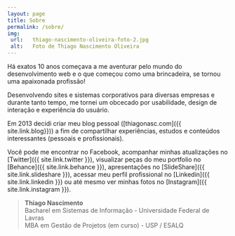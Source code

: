 ```yaml
---
layout: page
title: Sobre
permalink: /sobre/
img:
 url:	thiago-nascimento-oliveira-foto-2.jpg
 alt:	Foto de Thiago Nascimento Oliveira
---
```


Há exatos 10 anos começava a me aventurar pelo mundo do desenvolvimento web e o que começou como uma brincadeira, se tornou uma apaixonada profissão!

Desenvolvendo sites e sistemas corporativos para diversas empresas e durante tanto tempo, me tornei um obcecado por usabilidade, design de interação e experiência do usuário.

Em 2013 decidi criar meu blog pessoal ([thiagonasc.com]({{ site.link.blog}})) a fim de compartilhar experiências, estudos e conteúdos interessantes (pessoais e profissionais).

Você pode me encontrar no Facebook, acompanhar minhas atualizações no [Twitter]({{ site.link.twitter }}), visualizar peças do meu portfolio no [Behance]({{ site.link.behance }}), apresentações no [SlideShare]({{ site.link.slideshare }}), acessar meu perfil profissional no [Linkedin]({{ site.link.linkedin }}) ou até mesmo ver minhas fotos no [Instagram]({{ site.link.instagram }}).

> <strong>Thiago Nascimento</strong><br>
Bacharel em Sistemas de Informação - Universidade Federal de Lavras<br>
MBA em Gestão de Projetos (em curso) - USP / ESALQ